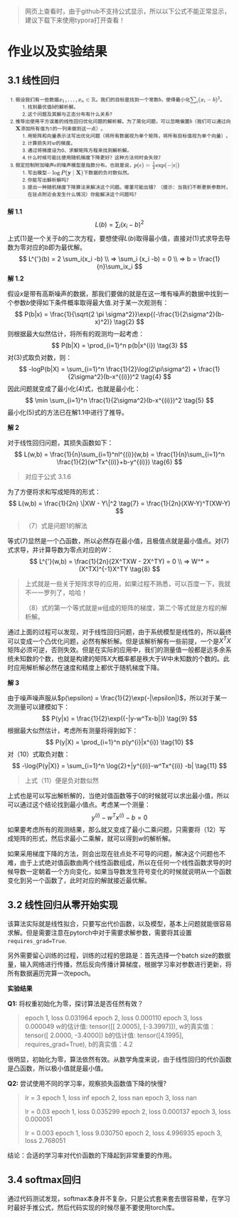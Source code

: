 > 网页上查看时，由于github不支持公式显示，所以以下公式不能正常显示，建议下载下来使用typora打开查看！

# 作业以及实验结果

## 3.1 线性回归

<img src="doc/hw_3_1.png" alt="hw_3_1" style="zoom:50%;" />

**解 1.1**
$$
L(b) = \sum_i(x_i-b)^2 \tag{1}
$$
上式(1)是一个关于$b$的二次方程，要想使得$L(b)$取得最小值，直接对(1)式求导去导数为零对应的$b$即为最优解。
$$
L^{'}(b) = 2 \sum_i(x_i -b) \\
=> \sum_i (x_i -b) = 0 \\
=> b = \frac{1}{n}\sum_ix_i
$$
**解 1.2**

假设$x$是带有高斯噪声的数据，那我们要做的就是在这一堆有噪声的数据中找到一个参数$b$使得如下条件概率取得最大值.对于某一次观测有：
$$
P(b|x) = \frac{1}{\sqrt{2 \pi \sigma^2}}\exp{(-\frac{1}{2\sigma^2}(b-x)^2)}  \tag{2}
$$
则根据最大似然估计，将所有的观测均一起考虑：
$$
P(b|X) = \prod_{i=1}^n p(b|x^{i}) \tag{3}
$$
对(3)式取负对数，则：
$$
-logP(b|X) = \sum_{i=1}^n \frac{1}{2}\log(2\pi\sigma^2) + \frac{1}{2\sigma^2}(b-x^{(i)})^2  \tag{4}
$$
因此问题就变成了最小化(4)式，也就是最小化：
$$
\min \sum_{i=1}^n \frac{1}{2\sigma^2}(b-x^{(i)})^2 \tag{5}
$$
最小化(5)式的方法已在解1.1中进行了推导。



**解 2**

对于线性回归问题，其损失函数如下：
$$
L(w,b) = \frac{1}{n}\sum_{i=1}^nl^{(i)}(w,b) = \frac{1}{n}\sum_{i=1}^n \frac{1}{2}(w^Tx^{(i)}+b-y^{(i)}) \tag{6}
$$

> 对应于公式 3.1.6

为了方便将求和写成矩阵的形式：
$$
L(w,b) = \frac{1}{2n} \|XW - Y\|^2 \tag{7} = \frac{1}{2n}(XW-Y)^T(XW-Y)
$$

> （7）式是问题1的解法

等式(7)显然是一个凸函数，所以必然存在最小值，且极值点就是最小值点。对(7)式求导，并计算导数为零点对应的$W$：
$$
L^{'}(w,b) = \frac{1}{2n}(2X^TXW - 2X^TY) = 0 \\
=> W^* =(X^TX)^{-1}X^TY \tag{8}
$$

> 上式就是一些关于矩阵求导的应用，如果过程不熟悉，可以百度一下，我就不一一罗列了，哈哈！
>
> （8）式的第一个等式就是$w$组成的矩阵的梯度，第二个等式就是方程的解析解。

通过上面的过程可以发现，对于线性回归问题，由于系统模型是线性的，所以最终可以变成一个凸优化问题，必然有解析解。但是该解析解有一些前提，一个是$X^TX$矩阵必须可逆，否则失效。但是在实际的应用中，我们的测量值一般都是远多余系统未知数的个数，也就是构建的矩阵$X$大概率都是秩大于$W$中未知数的个数的。此时应用解析解必然在速度和精度上都优于随机梯度下降。



**解 3**

由于噪声噪声服从$p(\epsilon) = \frac{1}{2}\exp(-|\epsilon|)$，所以对于某一次测量可以建模如下：
$$
P(y|x) = \frac{1}{2}\exp({-|y-w^Tx-b|}) \tag{9}
$$
根据最大似然估计，考虑所有测量将得到如下：
$$
P(y|X) = \prod_{i=1}^n p(y^{i}|x^{i}) \tag{10}
$$
对（10）式取负对数：
$$
-\log{P(y|X)} = \sum_{i=1}^n \log{2}+|y^{(i)}-w^Tx^{(i)} -b| \tag{11}
$$

> 上式（11）便是负对数似然

上式也是可以写出解析解的，当绝对值函数等于0的时候就可以求出最小值，所以可以通过这个结论找到最小值点。考虑某一个测量：
$$
y^{(i)}-w^Tx^{(i)} -b = 0 \tag{12}
$$
如果要考虑所有的观测结果，那么就又变成了最小二乘问题，只需要将（12）写成矩阵的形式，然后求最小二乘解，就可以得到$w$的解析解。

如果采用梯度下降的方法，则会出现在驻点处不可导的问题，解决这个问题也不难，由于上式绝对值函数由两个线性函数组成，所以在任何一个线性函数求导的时候导数一定朝着一个方向变化，如果当导数发生符号变化的时候就说明从一个函数变化到另一个函数了，此时对应的解就接近最优解。

## 3.2 线性回归从零开始实现

该算法实际就是线性拟合，只要写出代价函数，以及模型，基本上问题就能很容易求解。但是需要注意在pytorch中对于需要求解参数，需要将其设置`requires_grad=True`.

另外需要留心训练的过程，训练的过程的思路是：首先选择一个batch size的数据量，输入网络进行传播，然后反向传播计算梯度，根据学习率对参数进行更新，将所有数据遍历完算一次epoch。

**实验结果**

**Q1:** 将权重初始化为零，探讨算法是否任然有效？

> epoch 1, loss 0.031964
> epoch 2, loss 0.000110
> epoch 3, loss 0.000049
> w的估计值: tensor([[ 2.0005], [-3.3997]]), w的真实值：tensor([ 2.0000, -3.4000])
> b的估计值: tensor([4.1995], requires_grad=True), b的真实值：4.2

很明显，初始化为零，算法依然有效。从数学角度来说，由于线性回归的代价函数是凸函数，所以极小值就是最小值。

**Q2:** 尝试使用不同的学习率，观察损失函数值下降的快慢?

> lr = 3
> epoch 1, loss inf
> epoch 2, loss nan
> epoch 3, loss nan
>
> lr = 0.03
> epoch 1, loss 0.035299
> epoch 2, loss 0.000137
> epoch 3, loss 0.000051
>
> lr = 0.003
> epoch 1, loss 9.030750
> epoch 2, loss 4.996935
> epoch 3, loss 2.768051

结论：合适的学习率对代价函数的下降起到非常重要的作用。

## 3.4 softmax回归

通过代码测试发现，softmax本身并不复杂，只是公式套来套去很容易晕，在学习时最好手推公式，然后代码实现的时候尽量不要使用torch库。
